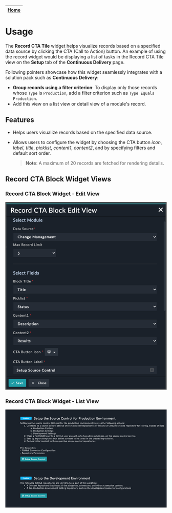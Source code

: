 | [Home](../README.md) |
|--------------------------------------------|

# Usage

The **Record CTA Tile** widget helps visualize records based on a specified data source by clicking the CTA (Call to Action) button. An example of using the record widget would be displaying a list of tasks in the Record CTA Tile view on the **Setup** tab of the **Continuous Delivery** page.

Following pointers showcase how this widget seamlessly integrates with a solution pack such as **Continuous Delivery**:

- **Group records using a filter criterion**: To display only those records whose `Type` is `Production`, add a filter criterion such as `Type Equals Production`.
- Add this view on a list view or detail view of a module's record. 

## Features
- Helps users visualize records based on the specified data source.
- Allows users to configure the widget by choosing the CTA button *icon*, *label*, *title*, *picklist*, *content1*, *content2*, and by specifying filters and default sort order.

  >**Note**: A maximum of 20 records are fetched for rendering details.

## Record CTA Block Widget Views

### Record CTA Block Widget - Edit View
![](./res/record_cta_block_edit.png)

### Record CTA Block Widget - List View
![](./res/record_cta_block_view.png)
